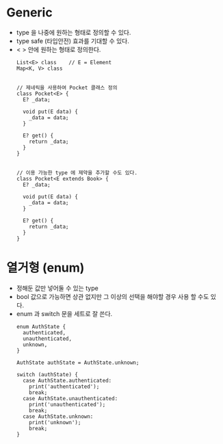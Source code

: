 # Generic
- type 을 나중에 원하는 형태로 정의할 수 있다.
- type safe (타입안전) 효과를 기대할 수 있다.
- < > 안에 원하는 형태로 정의한다.
  ```
  List<E> class    // E = Element
  Map<K, V> class

  
  // 제네릭을 사용하여 Pocket 클래스 정의
  class Pocket<E> {
    E? _data;
  
    void put(E data) {
      _data = data;
    }

    E? get() {
      return _data;
    }
  }


  // 이용 가능한 type 에 제약을 추가할 수도 있다.
  class Pocket<E extends Book> {
    E? _data;
  
    void put(E data) {
      _data = data;
    }

    E? get() {
      return _data;
    }
  }
  ```
# 열거형 (enum)
- 정해둔 값만 넣어둘 수 있는 type
- bool 값으로 가능하면 상관 없지만 그 이상의 선택을 해야할 경우 사용 할 수도 있다.
- enum 과 switch 문을 세트로 잘 쓴다.
  ```
  enum AuthState {
    authenticated,
    unauthenticated,
    unknown,
  }

  AuthState authState = AuthState.unknown;

  switch (authState) {
    case AuthState.authenticated:
      print('authenticated');
      break;
    case AuthState.unauthenticated:
      print('unauthenticated');
      break;
    case AuthState.unknown:
      print('unknown');
      break;
  }
  ```

